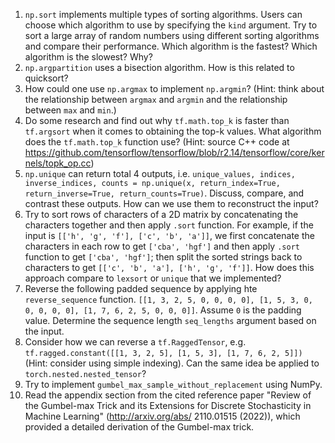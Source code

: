 1. `np.sort` implements multiple types of sorting algorithms. Users can choose which algorithm to use by specifying the `kind` argument. Try to sort a large array of random numbers using different sorting algorithms and compare their performance. Which algorithm is the fastest? Which algorithm is the slowest? Why?
2. `np.argpartition` uses a bisection algorithm. How is this related to quicksort?
3. How could one use `np.argmax` to implement `np.argmin`? (Hint: think about the relationship between `argmax` and `argmin` and the relationship between `max` and `min`.)
4. Do some research and find out why `tf.math.top_k` is faster than `tf.argsort` when it comes to obtaining the top-k values. What algorithm does the `tf.math.top_k` function use? (Hint: source C++ code at https://github.com/tensorflow/tensorflow/blob/r2.14/tensorflow/core/kernels/topk_op.cc)
5. `np.unique` can return total 4 outputs, i.e. `unique_values, indices, inverse_indices, counts = np.unique(x, return_index=True, return_inverse=True, return_counts=True)`. Discuss, compare, and contrast these outputs. How can we use them to reconstruct the input?
6. Try to sort rows of characters of a 2D matrix by concatenating the characters together and then apply `.sort` function. For example, if the input is `[['h', 'g', 'f'], ['c', 'b', 'a']]`, we first concatenate the characters in each row to get `['cba', 'hgf']` and then apply `.sort` function to get `['cba', 'hgf']`; then split the sorted strings back to characters to get `[['c', 'b', 'a'], ['h', 'g', 'f']]`. How does this approach compare to `lexsort` or `unique` that we implemented?
7. Reverse the following padded sequence by applying hte `reverse_sequence` function. `[[1, 3, 2, 5, 0, 0, 0, 0], [1, 5, 3, 0, 0, 0, 0, 0], [1, 7, 6, 2, 5, 0, 0, 0]]`. Assume `0` is the padding value. Determine the sequence length `seq_lengths` argument based on the input.
8. Consider how we can reverse a `tf.RaggedTensor`, e.g. `tf.ragged.constant([[1, 3, 2, 5], [1, 5, 3], [1, 7, 6, 2, 5]])` (Hint: consider using simple indexing). Can the same idea be applied to `torch.nested.nested_tensor`?
9. Try to implement `gumbel_max_sample_without_replacement` using NumPy.
10. Read the appendix section from the cited reference paper "Review of the Gumbel-max Trick and its Extensions for Discrete Stochasticity in Machine Learning" (http://arxiv.org/abs/ 2110.01515 (2022)), which provided a detailed derivation of the Gumbel-max trick.